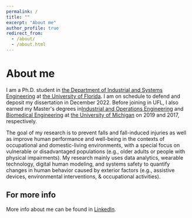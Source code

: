 ```yaml
---
permalink: /
title: ""
excerpt: "About me"
author_profile: true
redirect_from: 
  - /about/
  - /about.html
---
```


About me
======
I am a Ph.D. student in [the Department of Industrial and Systems Engineering](https://www.ise.ufl.edu) at [the University of Florida](https://www.ufl.edu). I am on schedule to defend and deposit my dissertation in December 2022. Before joining in UFL, I also earned my Master's degrees in[Industrial and Operations Engineering](https://ioe.engin.umich.edu) and [Biomedical Engineering](https://bme.umich.edu) at [the University of Michigan](https://umich.edu) on 2019 and 2017, respectively. 

The goal of my research is to prevent falls and fall-induced injuries as well as improve human performance and well-being in the contexts of occupational and domestic-living environments, with a special focus on vulnerable or disadvantaged populations (e.g., older adults or people with physical impairments). My research mainly uses data analytics, wearable technology, digital human modeling, and systems safety to quantify changes in human behavior caused by exterior factors (e.g., assistive devices, environmental interventions, & occupational activities).

For more info
------
More info about me can be found in [LinkedIn](https://www.linkedin.com/in/yueluo-ufl). 
